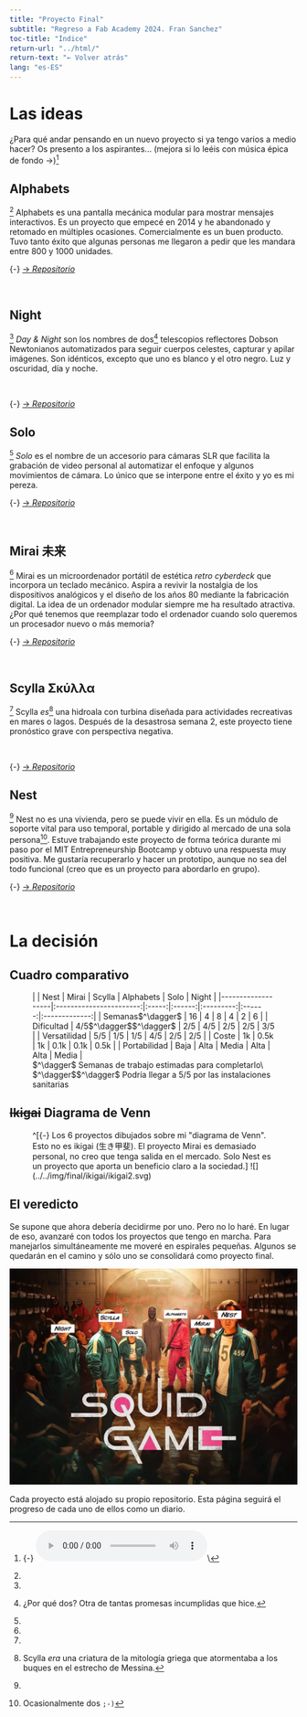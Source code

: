 ```yaml
---
title: "Proyecto Final"
subtitle: "Regreso a Fab Academy 2024. Fran Sanchez"
toc-title: "Índice"
return-url: "../html/"
return-text: "← Volver atrás"
lang: "es-ES"
---
```


# Las ideas
¿Para qué andar pensando en un nuevo proyecto si ya tengo varios a medio hacer? Os presento a los aspirantes... (mejora si lo leéis con música épica de fondo →)[^100]

[^100]:
    {-} <audio controls>
    <source src="../../files/final/defend.m4a" type="audio/mp4">
    Your browser does not support the audio element.
    </audio>\

## Alphabets 
[^101] Alphabets es una pantalla mecánica modular para mostrar mensajes interactivos. Es un proyecto que empecé en 2014 y he abandonado y retomado en múltiples ocasiones. Comercialmente es un buen producto. Tuvo tanto éxito que algunas personas me llegaron a pedir que les mandara entre 800 y 1000 unidades.

[^101]:
  {-} [→ *Repositorio*](https://github.com/TheBeachLab/alphabets)

![](../../img/final/alphabets.webp)

## Night
[comment1]: <> (Nota para el traductor: 'Night' es un nombre propio, no debe traducirse)
[^102]  *Day & Night* son los nombres de dos[^103] telescopios reflectores Dobson Newtonianos automatizados para seguir cuerpos celestes, capturar y apilar imágenes. Son idénticos, excepto que uno es blanco y el otro negro. Luz y oscuridad, día y noche. 

![](../../img/final/daynight.webp)

[^102]:
  {-} [→ *Repositorio*](https://github.com/TheBeachLab/day-and-night)
[^103]: 
    ¿Por qué dos? Otra de tantas promesas incumplidas que hice.

## Solo
[comment2]: <> (Nota para el traductor: 'Solo' es un nombre propio, no debe traducirse)
[^104] *Solo* es el nombre de un accesorio para cámaras SLR que facilita la grabación de video personal al automatizar el enfoque y algunos movimientos de cámara. Lo único que se interpone entre el éxito y yo es mi pereza.

[^104]:
  {-} [→ *Repositorio*](https://github.com/TheBeachLab/solo)

![](../../img/final/solo.webp)


## Mirai 未来
[^105] Mirai es un microordenador portátil de estética *retro cyberdeck* que incorpora un teclado mecánico. Aspira a revivir la nostalgia de los dispositivos analógicos y el diseño de los años 80 mediante la fabricación digital. La idea de un ordenador modular siempre me ha resultado atractiva. ¿Por qué tenemos que reemplazar todo el ordenador cuando solo queremos un procesador nuevo o más memoria?

[^105]:
  {-} [→ *Repositorio*](https://github.com/TheBeachLab/mirai)

![](../../img/final/mirai.webp)

## Scylla Σκύλλα
 [^106] Scylla *es*[^107] una hidroala con turbina diseñada para actividades recreativas en mares o lagos. Después de la desastrosa semana 2, este proyecto tiene pronóstico grave con perspectiva negativa.

 ![](../../img/final/scylla.webp)

[^106]:
  {-} [→ *Repositorio*](https://github.com/TheBeachLab/scylla)
[^107]: Scylla *era* una criatura de la mitología griega que atormentaba a los buques en el estrecho de Messina.

## Nest 
 [^108] Nest no es una vivienda, pero se puede vivir en ella. Es un módulo de soporte vital para uso temporal, portable y dirigido al mercado de una sola persona[^109]. Estuve trabajando este proyecto de forma teórica durante mi paso por el MIT Entrepreneurship Bootcamp y obtuvo una respuesta muy positiva. Me gustaría recuperarlo y hacer un prototipo, aunque no sea del todo funcional (creo que es un proyecto para abordarlo en grupo).

[^108]:
  {-} [→ *Repositorio*](https://github.com/TheBeachLab/nest)

[^109]:
    Ocasionalmente dos `;-)`

![](../../img/final/nest.webp)

# La decisión

## Cuadro comparativo
<figure class="full-width">
|                   |         Nest        | Mirai | Scylla | Alphabets | Solo   |         Night |
|-------------------|:-----------------------:|:-----:|:------:|:---------:|:------:|:-------------:|
| Semanas$^\dagger$ |            16           |   4   |    8   |     4     |    2   |       6       |
| Dificultad        | 4/5$^\dagger$$^\dagger$ |  2/5  |   4/5  |    2/5    |   2/5  |      3/5      |
| Versatilidad      |           5/5           |  1/5  |   1/5  |    4/5    |   2/5  |      2/5      |
| Coste             |            1k           |  0.5k |   1k   |    0.1k   |  0.1k  |      0.5k     |
| Portabilidad      |           Baja          |  Alta |  Media |    Alta   |  Alta  |     Media     |
<figcaption>
$^\dagger$ Semanas de trabajo estimadas para completarlo\
$^\dagger$$^\dagger$ Podría llegar a 5/5 por las instalaciones sanitarias
</figcaption>
</figure>

## ~~Ikigai~~ Diagrama de Venn

<figure>
^[{-} Los 6 proyectos dibujados sobre mi "diagrama de Venn". Esto no es ikigai (生き甲斐). El proyecto Mirai es demasiado personal, no creo que tenga salida en el mercado. Solo Nest es un proyecto que aporta un beneficio claro a la sociedad.]
![](../../img/final/ikigai/ikigai2.svg)
</figure>

## El veredicto
Se supone que ahora debería decidirme por uno. Pero no lo haré. En lugar de eso, avanzaré con todos los proyectos que tengo en marcha. Para manejarlos simultáneamente me moveré en espirales pequeñas. Algunos se quedarán en el camino y sólo uno se consolidará como proyecto final. 

![](../../img/final/squid.webp)

Cada proyecto está alojado su propio repositorio. Esta página seguirá el progreso de cada uno de ellos como un diario.



